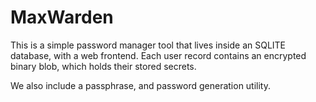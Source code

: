 # MaxWarden

This is a simple password manager tool that lives inside an SQLITE database, with a web frontend.
Each user record contains an encrypted binary blob, which holds their stored secrets.

We also include a passphrase, and password generation utility.

